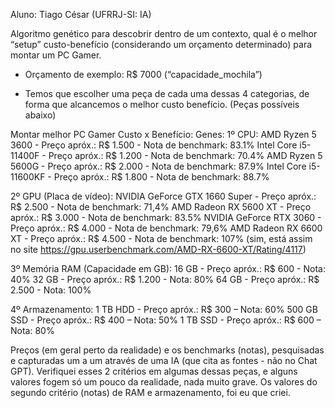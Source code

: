 Aluno: Tiago César (UFRRJ-SI: IA)

Algoritmo genético para descobrir dentro de um contexto, qual é o melhor “setup” custo-benefício (considerando um orçamento determinado) para montar um PC Gamer.

- Orçamento de exemplo: R$ 7000 (“capacidade_mochila”)

- Temos que escolher uma peça de cada uma dessas 4 categorias, de forma que alcancemos o melhor custo benefício.
(Peças possíveis abaixo)

Montar melhor PC Gamer Custo x Benefício:
Genes:
1º CPU:
AMD Ryzen 5 3600 - Preço apróx.: R$ 1.500 - Nota de benchmark: 83.1%
Intel Core i5-11400F - Preço apróx.: R$ 1.200 - Nota de benchmark: 70.4%
AMD Ryzen 5 5600G - Preço apróx.: R$ 2.000 - Nota de benchmark: 87.9%
Intel Core i5-11600KF - Preço apróx.: R$ 1.800 - Nota de benchmark: 88.7%

2º GPU (Placa de vídeo):
NVIDIA GeForce GTX 1660 Super - Preço apróx.: R$ 2.500 - Nota de benchmark: 71,4%
AMD Radeon RX 5600 XT - Preço apróx.: R$ 3.000 - Nota de benchmark: 83.5%
NVIDIA GeForce RTX 3060 - Preço apróx.: R$ 4.000 - Nota de benchmark: 79,6%
AMD Radeon RX 6600 XT - Preço apróx.: R$ 4.500 - Nota de benchmark: 107% (sim, está assim no site https://gpu.userbenchmark.com/AMD-RX-6600-XT/Rating/4117)


3º Memória RAM (Capacidade em GB):
16 GB - Preço apróx.: R$ 600 - Nota: 40%
32 GB - Preço apróx.: R$ 1.200 - Nota: 80%
64 GB - Preço apróx.: R$ 2.500 - Nota: 100%

4º Armazenamento:
1 TB HDD - Preço apróx.: R$ 300 – Nota: 60%
500 GB SSD - Preço apróx.: R$ 400 – Nota: 50%
1 TB SSD - Preço apróx.: R$ 600 – Nota: 80%

Preços (em geral perto da realidade) e os benchmarks (notas), pesquisadas e capturadas um a um através de uma IA (que cita as fontes - não no Chat GPT).
Verifiquei esses 2 critérios em algumas dessas peças, e alguns valores fogem só um pouco da realidade, nada muito grave. Os valores do segundo critério (notas) de RAM e armazenamento, foi eu que criei.
